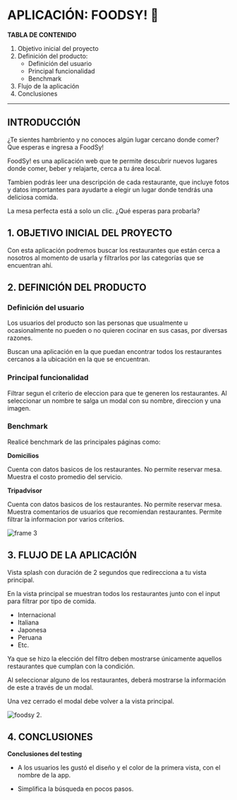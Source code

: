 # APLICACIÓN: FOODSY! 🍔

**TABLA DE CONTENIDO**

1. Objetivo inicial del proyecto
2. Definición del producto:
    * Definición del usuario
    * Principal funcionalidad
    * Benchmark
3. Flujo de la aplicación
4. Conclusiones

***

## INTRODUCCIÓN

¿Te sientes hambriento y no conoces algún lugar cercano donde comer? Que esperas e ingresa a FoodSy!

FoodSy! es una aplicación web que te permite descubrir nuevos lugares donde comer, beber y relajarte, cerca a tu área local.

Tambien podrás leer una descripción de cada restaurante, que incluye fotos y datos importantes para ayudarte a elegir un lugar donde tendrás una deliciosa comida.

La mesa perfecta está a solo un clic. ¿Qué esperas para probarla?

## 1. OBJETIVO INICIAL DEL PROYECTO

Con esta aplicación podremos buscar los restaurantes que están cerca a nosotros al momento de usarla y filtrarlos por las categorías que se encuentran ahí.

## 2. DEFINICIÓN DEL PRODUCTO

### **Definición del usuario**

Los usuarios del producto son las personas que usualmente u ocasionalmente no pueden o no quieren cocinar en sus casas, por diversas razones.

Buscan una aplicación en la que puedan encontrar todos los restaurantes cercanos a la ubicación en la que se encuentran.

### **Principal funcionalidad**

Filtrar segun el criterio de eleccion para que te generen los restaurantes. Al seleccionar un nombre te salga un modal con su nombre, direccion y una imagen.

### **Benchmark**

Realicé benchmark de las principales páginas como:

**Domicilios**

Cuenta con datos basicos de los restaurantes. No permite reservar mesa. Muestra el costo promedio del servicio.

**Tripadvisor**

Cuenta con datos basicos de los restaurantes. No permite reservar mesa. Muestra comentarios de usuarios que recomiendan restaurantes. Permite filtrar la informacion por varios criterios.

![frame 3](https://user-images.githubusercontent.com/34355830/50718774-1dd6cf80-1061-11e9-83b9-cdeed2dd18c3.png)

## 3. FLUJO DE LA APLICACIÓN

Vista splash con duración de 2 segundos que redirecciona a tu vista principal.

En la vista principal se muestran todos los restaurantes junto con el input para filtrar por tipo de comida.

* Internacional
* Italiana
* Japonesa
* Peruana
* Etc.

Ya que se hizo la elección del filtro deben mostrarse únicamente aquellos restaurantes que cumplan con la condición.

Al seleccionar alguno de los restaurantes, deberá mostrarse la información de este a través de un modal.

Una vez cerrado el modal debe volver a la vista principal.

![foodsy 2](https://user-images.githubusercontent.com/34355830/50718385-16adc280-105d-11e9-8a14-a59433b9554e.png).

## 4. CONCLUSIONES

**Conclusiones del testing**

* A los usuarios les gustó el diseño y el color de la primera vista, con el nombre de la app.

* Simplifica la búsqueda en pocos pasos.